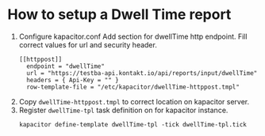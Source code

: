 # How to setup a Dwell Time report

1. Configure kapacitor.conf
    Add section for dwellTime http endpoint. Fill correct values for url and security header.
    ```
    [[httppost]]
      endpoint = "dwellTime"
      url = "https://testba-api.kontakt.io/api/reports/input/dwellTime"
      headers = { Api-Key = "" }
      row-template-file = "/etc/kapacitor/dwellTime-httppost.tmpl"
    ```
2. Copy ``dwellTime-httppost.tmpl`` to correct location on kapacitor server.
3. Register ``dwellTime-tpl`` task definition on for kapacitor instance.
    ```
    kapacitor define-template dwellTime-tpl -tick dwellTime-tpl.tick
    ``` 